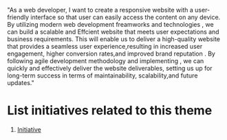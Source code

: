 
"As a web developer, I want to create a responsive website with a user-friendly interface 
so that user can easily access the content on any device. By utilizing modern web development freamworks and technologies ,
we can build a scalable and Effcient website that meets user expectations and business requirements.
This will enable us to deliver a high-quality website that provides a seamless user experience,resulting in increased user engagement,
higher conversion rates,and improved brand reputation . By following agile development methodology and implementing ,
we can quickly and effectively deliver the website deliverables, setting us up for long-term success in terms of maintainability,
scalability,and future updates."

# List initiatives related to this theme
1. [Initiative](documentation/templates/theme/initiatives/initiative_template.md)
